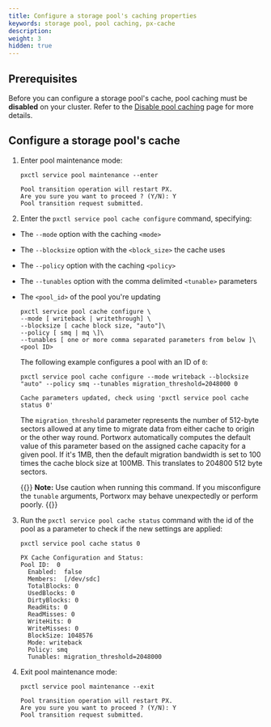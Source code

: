 ```yaml
---
title: Configure a storage pool's caching properties
keywords: storage pool, pool caching, px-cache
description:
weight: 3
hidden: true
---
```


## Prerequisites

Before you can configure a storage pool's cache, pool caching must be **disabled** on your cluster. Refer to the [Disable pool caching](/concepts/pool-caching/disable-pool-caching/) page for more details.

## Configure a storage pool's cache

1. Enter pool maintenance mode:

    ```text
    pxctl service pool maintenance --enter
    ```

    ```output
    Pool transition operation will restart PX.
    Are you sure you want to proceed ? (Y/N): Y
    Pool transition request submitted.
    ```

2. Enter the `pxctl service pool cache configure` command, specifying:

  * The `--mode` option with the caching `<mode>`
  * The `--blocksize` option with the `<block_size>` the cache uses
  * The `--policy` option with the caching `<policy>`
  * The `--tunables` option with the comma delimited `<tunable>` parameters
  * The `<pool_id>` of the pool you're updating

    ```
    pxctl service pool cache configure \
    --mode [ writeback | writethrough] \
    --blocksize [ cache block size, "auto"]\
    --policy [ smq | mq \]\
    --tunables [ one or more comma separated parameters from below ]\
    <pool ID>
    ```

    The following example configures a pool with an ID of `0`:

    ```text
    pxctl service pool cache configure --mode writeback --blocksize "auto" --policy smq --tunables migration_threshold=2048000 0
    ```

    ```output
    Cache parameters updated, check using 'pxctl service pool cache status 0'
    ```

    The `migration_threshold` parameter represents the number of 512-byte sectors allowed at any time to migrate data from either cache to origin or the other way round. Portworx automatically computes the default value of this parameter based on the assigned cache capacity for a given pool. If it's 1MB, then the default migration bandwidth is set to 100 times the cache block size at 100MB. This translates to 204800 512 byte sectors.

    {{<info>}}
    **Note:** Use caution when running this command. If you misconfigure the `tunable` arguments, Portworx may behave unexpectedly or perform poorly.
    {{</info>}}

3. Run the `pxctl service pool cache status` command with the id of the pool as a parameter to check if the new settings are applied:

    ```text
    pxctl service pool cache status 0
    ```

    ```output
    PX Cache Configuration and Status:
    Pool ID:  0
      Enabled:  false
      Members:  [/dev/sdc]
      TotalBlocks: 0
      UsedBlocks: 0
      DirtyBlocks: 0
      ReadHits: 0
      ReadMisses: 0
      WriteHits: 0
      WriteMisses: 0
      BlockSize: 1048576
      Mode: writeback
      Policy: smq
      Tunables: migration_threshold=2048000
    ```

4. Exit pool maintenance mode:

    ```text
    pxctl service pool maintenance --exit
    ```
    ```output
    Pool transition operation will restart PX.
    Are you sure you want to proceed ? (Y/N): Y
    Pool transition request submitted.
    ```
